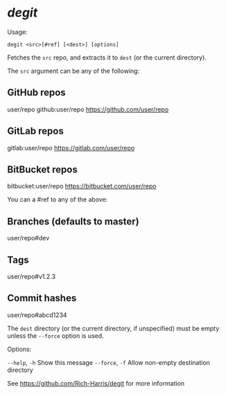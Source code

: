 # _degit_

Usage:

  `degit <src>[#ref] [<dest>] [options]`

Fetches the `src` repo, and extracts it to `dest` (or the current directory).

The `src` argument can be any of the following:

  ## GitHub repos
  user/repo
  github:user/repo
  https://github.com/user/repo

  ## GitLab repos
  gitlab:user/repo
  https://gitlab.com/user/repo

  ## BitBucket repos
  bitbucket:user/repo
  https://bitbucket.com/user/repo

You can a #ref to any of the above:

  ## Branches (defaults to master)
  user/repo#dev

  ## Tags
  user/repo#v1.2.3

  ## Commit hashes
  user/repo#abcd1234

The `dest` directory (or the current directory, if unspecified) must be empty
unless the `--force` option is used.

Options:

  `--help`, `-h`     Show this message
  `--force`, `-f`    Allow non-empty destination directory

See https://github.com/Rich-Harris/degit for more information